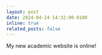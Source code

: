 ```yaml
---
layout: post
date: 2024-04-24 14:32:00-0100
inline: true
related_posts: false
---
```


My new academic website is online!
